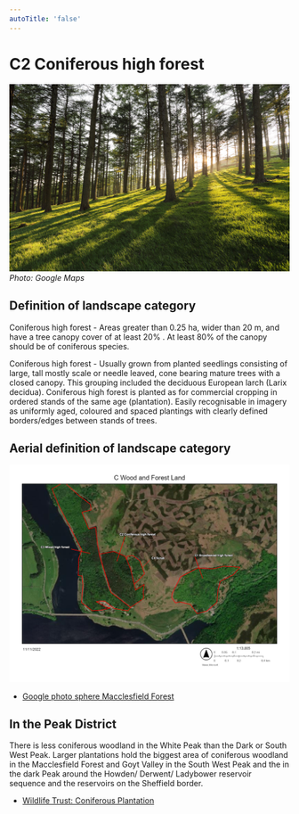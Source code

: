 ```yaml
---
autoTitle: 'false'
---
```


# C2 Coniferous high forest

![coniferous](./img/coniferous.jpg)
*Photo: Google Maps*

## Definition of landscape category

Coniferous high forest - Areas greater than 0.25 ha, wider than 20 m, and have a tree canopy cover of at least 20% . At least 80% of the canopy should be of coniferous species.

Coniferous high forest - Usually grown from planted seedlings consisting of large, tall mostly scale or needle leaved, cone bearing mature trees with a closed canopy.  This grouping included the deciduous European larch (Larix decidua). Coniferous high forest is planted as for commercial cropping in ordered stands of the same age (plantation). Easily recognisable in imagery as uniformly aged, coloured and spaced plantings with clearly defined borders/edges between stands of trees. 

## Aerial definition of landscape category

![map](./img/map.jpg)

* [Google photo sphere Macclesfield Forest](https://goo.gl/maps/JdXjgJih88fhdv1A6) 


## In the Peak District

There is less coniferous woodland in the White Peak than the Dark or South West Peak. Larger plantations hold the biggest area of coniferous woodland in the Macclesfield Forest and Goyt Valley in the South West Peak and the in the dark Peak around the Howden/ Derwent/ Ladybower reservoir sequence and the reservoirs on the Sheffield border.

* [Wildlife Trust: Coniferous Plantation](https://www.wildlifetrusts.org/habitats/woodland/coniferous-plantation)
